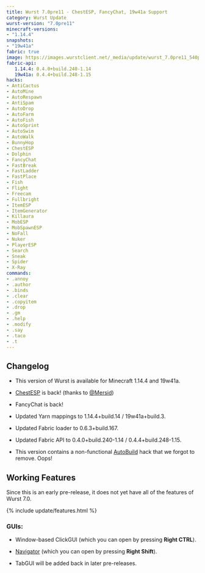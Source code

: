 ```yaml
---
title: Wurst 7.0pre11 - ChestESP, FancyChat, 19w41a Support
category: Wurst Update
wurst-version: "7.0pre11"
minecraft-versions:
- "1.14.4"
snapshots:
- "19w41a"
fabric: true
image: https://images.wurstclient.net/_media/update/wurst_7.0pre11_540p.webp
fabric-api:
   1.14.4: 0.4.0+build.240-1.14
   19w41a: 0.4.4+build.248-1.15
hacks:
- AntiCactus
- AutoMine
- AutoRespawn
- AntiSpam
- AutoDrop
- AutoFarm
- AutoFish
- AutoSprint
- AutoSwim
- AutoWalk
- BunnyHop
- ChestESP
- Dolphin
- FancyChat
- FastBreak
- FastLadder
- FastPlace
- Fish
- Flight
- Freecam
- Fullbright
- ItemESP
- ItemGenerator
- Killaura
- MobESP
- MobSpawnESP
- NoFall
- Nuker
- PlayerESP
- Search
- Sneak
- Spider
- X-Ray
commands:
- .annoy
- .author
- .binds
- .clear
- .copyitem
- .drop
- .gm
- .help
- .modify
- .say
- .taco
- .t
---
```

## Changelog

- This version of Wurst is available for Minecraft 1.14.4 and 19w41a.

- [ChestESP](https://wurst.wiki/chestesp) is back! (thanks to <a href="https://github.com/Mersid" target="_blank" rel="nofollow">@Mersid</a>)

- FancyChat is back!

- Updated Yarn mappings to 1.14.4+build.14 / 19w41a+build.3.

- Updated Fabric loader to 0.6.3+build.167.

- Updated Fabric API to 0.4.0+build.240-1.14 / 0.4.4+build.248-1.15.

- This version contains a non-functional [AutoBuild](https://wurst.wiki/autobuild) hack that we forgot to remove. Oops!

## Working Features

Since this is an early pre-release, it does not yet have all of the features of Wurst 7.0.

{% include update/features.html %}

### GUIs:

- Window-based ClickGUI (which you can open by pressing **Right CTRL**).

- [Navigator](https://wurst.wiki/navigator) (which you can open by pressing **Right Shift**).

- TabGUI will be added back in later pre-releases.
